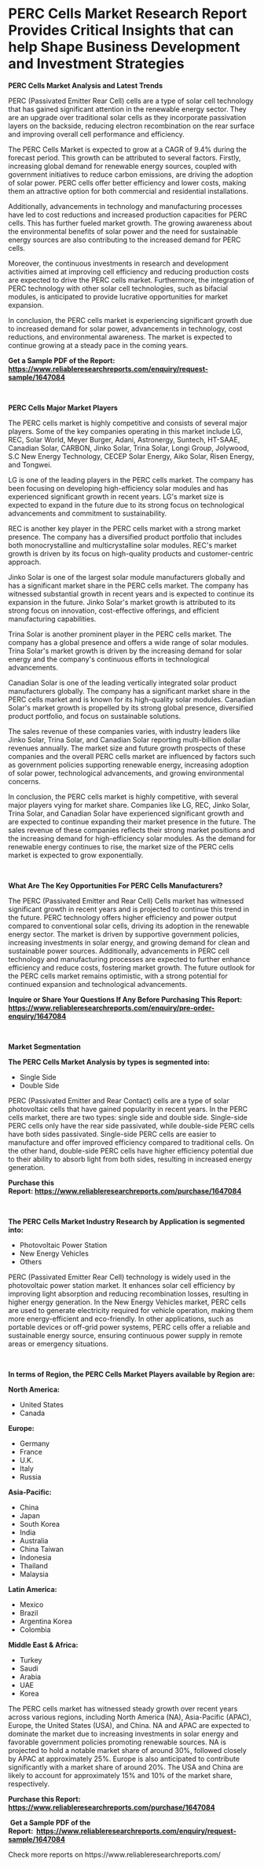 <p><h1>PERC Cells Market Research Report Provides Critical Insights that can help Shape Business Development and Investment Strategies</h1></p><p><strong>PERC Cells Market Analysis and Latest Trends</strong></p>
<p><p>PERC (Passivated Emitter Rear Cell) cells are a type of solar cell technology that has gained significant attention in the renewable energy sector. They are an upgrade over traditional solar cells as they incorporate passivation layers on the backside, reducing electron recombination on the rear surface and improving overall cell performance and efficiency.</p><p>The PERC Cells Market is expected to grow at a CAGR of 9.4% during the forecast period. This growth can be attributed to several factors. Firstly, increasing global demand for renewable energy sources, coupled with government initiatives to reduce carbon emissions, are driving the adoption of solar power. PERC cells offer better efficiency and lower costs, making them an attractive option for both commercial and residential installations.</p><p>Additionally, advancements in technology and manufacturing processes have led to cost reductions and increased production capacities for PERC cells. This has further fueled market growth. The growing awareness about the environmental benefits of solar power and the need for sustainable energy sources are also contributing to the increased demand for PERC cells.</p><p>Moreover, the continuous investments in research and development activities aimed at improving cell efficiency and reducing production costs are expected to drive the PERC cells market. Furthermore, the integration of PERC technology with other solar cell technologies, such as bifacial modules, is anticipated to provide lucrative opportunities for market expansion.</p><p>In conclusion, the PERC cells market is experiencing significant growth due to increased demand for solar power, advancements in technology, cost reductions, and environmental awareness. The market is expected to continue growing at a steady pace in the coming years.</p></p>
<p><strong>Get a Sample PDF of the Report:&nbsp; <a href="https://www.reliableresearchreports.com/enquiry/request-sample/1647084">https://www.reliableresearchreports.com/enquiry/request-sample/1647084</a></strong></p>
<p>&nbsp;</p>
<p><strong>PERC Cells Major Market Players</strong></p>
<p><p>The PERC cells market is highly competitive and consists of several major players. Some of the key companies operating in this market include LG, REC, Solar World, Meyer Burger, Adani, Astronergy, Suntech, HT-SAAE, Canadian Solar, CARBON, Jinko Solar, Trina Solar, Longi Group, Jolywood, S.C New Energy Technology, CECEP Solar Energy, Aiko Solar, Risen Energy, and Tongwei.</p><p>LG is one of the leading players in the PERC cells market. The company has been focusing on developing high-efficiency solar modules and has experienced significant growth in recent years. LG's market size is expected to expand in the future due to its strong focus on technological advancements and commitment to sustainability.</p><p>REC is another key player in the PERC cells market with a strong market presence. The company has a diversified product portfolio that includes both monocrystalline and multicrystalline solar modules. REC's market growth is driven by its focus on high-quality products and customer-centric approach.</p><p>Jinko Solar is one of the largest solar module manufacturers globally and has a significant market share in the PERC cells market. The company has witnessed substantial growth in recent years and is expected to continue its expansion in the future. Jinko Solar's market growth is attributed to its strong focus on innovation, cost-effective offerings, and efficient manufacturing capabilities.</p><p>Trina Solar is another prominent player in the PERC cells market. The company has a global presence and offers a wide range of solar modules. Trina Solar's market growth is driven by the increasing demand for solar energy and the company's continuous efforts in technological advancements.</p><p>Canadian Solar is one of the leading vertically integrated solar product manufacturers globally. The company has a significant market share in the PERC cells market and is known for its high-quality solar modules. Canadian Solar's market growth is propelled by its strong global presence, diversified product portfolio, and focus on sustainable solutions.</p><p>The sales revenue of these companies varies, with industry leaders like Jinko Solar, Trina Solar, and Canadian Solar reporting multi-billion dollar revenues annually. The market size and future growth prospects of these companies and the overall PERC cells market are influenced by factors such as government policies supporting renewable energy, increasing adoption of solar power, technological advancements, and growing environmental concerns.</p><p>In conclusion, the PERC cells market is highly competitive, with several major players vying for market share. Companies like LG, REC, Jinko Solar, Trina Solar, and Canadian Solar have experienced significant growth and are expected to continue expanding their market presence in the future. The sales revenue of these companies reflects their strong market positions and the increasing demand for high-efficiency solar modules. As the demand for renewable energy continues to rise, the market size of the PERC cells market is expected to grow exponentially.</p></p>
<p>&nbsp;</p>
<p><strong>What Are The Key Opportunities For PERC Cells Manufacturers?</strong></p>
<p><p>The PERC (Passivated Emitter and Rear Cell) Cells market has witnessed significant growth in recent years and is projected to continue this trend in the future. PERC technology offers higher efficiency and power output compared to conventional solar cells, driving its adoption in the renewable energy sector. The market is driven by supportive government policies, increasing investments in solar energy, and growing demand for clean and sustainable power sources. Additionally, advancements in PERC cell technology and manufacturing processes are expected to further enhance efficiency and reduce costs, fostering market growth. The future outlook for the PERC cells market remains optimistic, with a strong potential for continued expansion and technological advancements.</p></p>
<p><strong>Inquire or Share Your Questions If Any Before Purchasing This Report: <a href="https://www.reliableresearchreports.com/enquiry/pre-order-enquiry/1647084">https://www.reliableresearchreports.com/enquiry/pre-order-enquiry/1647084</a></strong></p>
<p>&nbsp;</p>
<p><strong>Market Segmentation</strong></p>
<p><strong>The PERC Cells Market Analysis by types is segmented into:</strong></p>
<p><ul><li>Single Side</li><li>Double Side</li></ul></p>
<p><p>PERC (Passivated Emitter and Rear Contact) cells are a type of solar photovoltaic cells that have gained popularity in recent years. In the PERC cells market, there are two types: single side and double side. Single-side PERC cells only have the rear side passivated, while double-side PERC cells have both sides passivated. Single-side PERC cells are easier to manufacture and offer improved efficiency compared to traditional cells. On the other hand, double-side PERC cells have higher efficiency potential due to their ability to absorb light from both sides, resulting in increased energy generation.</p></p>
<p><strong>Purchase this Report:&nbsp;<a href="https://www.reliableresearchreports.com/purchase/1647084">https://www.reliableresearchreports.com/purchase/1647084</a></strong></p>
<p>&nbsp;</p>
<p><strong>The PERC Cells Market Industry Research by Application is segmented into:</strong></p>
<p><ul><li>Photovoltaic Power Station</li><li>New Energy Vehicles</li><li>Others</li></ul></p>
<p><p>PERC (Passivated Emitter Rear Cell) technology is widely used in the photovoltaic power station market. It enhances solar cell efficiency by improving light absorption and reducing recombination losses, resulting in higher energy generation. In the New Energy Vehicles market, PERC cells are used to generate electricity required for vehicle operation, making them more energy-efficient and eco-friendly. In other applications, such as portable devices or off-grid power systems, PERC cells offer a reliable and sustainable energy source, ensuring continuous power supply in remote areas or emergency situations.</p></p>
<p>&nbsp;</p>
<p><strong>In terms of Region, the PERC Cells Market Players available by Region are:</strong></p>
<p>
    <p> <strong> North America: </strong>
        <ul>
            <li>United States</li>
            <li>Canada</li>
        </ul>
        </p> 
    <p> <strong> Europe: </strong>
        <ul>
            <li>Germany</li>
            <li>France</li>
            <li>U.K.</li>
            <li>Italy</li>
            <li>Russia</li>
        </ul>
        </p> 
    <p> <strong> Asia-Pacific: </strong>
        <ul>
            <li>China</li>
            <li>Japan</li>
            <li>South Korea</li>
            <li>India</li>
            <li>Australia</li>
            <li>China Taiwan</li>
            <li>Indonesia</li>
            <li>Thailand</li>
            <li>Malaysia</li>
        </ul>
        </p> 
    <p> <strong> Latin America: </strong>
        <ul>
            <li>Mexico</li>
            <li>Brazil</li>
            <li>Argentina Korea</li>
            <li>Colombia</li>
        </ul>
        </p> 
    <p> <strong> Middle East & Africa: </strong>
        <ul>
            <li>Turkey</li>
            <li>Saudi</li>
            <li>Arabia</li>
            <li>UAE</li>
            <li>Korea</li>
        </ul>
    </p>
    </p>
<p><p>The PERC cells market has witnessed steady growth over recent years across various regions, including North America (NA), Asia-Pacific (APAC), Europe, the United States (USA), and China. NA and APAC are expected to dominate the market due to increasing investments in solar energy and favorable government policies promoting renewable sources. NA is projected to hold a notable market share of around 30%, followed closely by APAC at approximately 25%. Europe is also anticipated to contribute significantly with a market share of around 20%. The USA and China are likely to account for approximately 15% and 10% of the market share, respectively.</p></p>
<p><strong>Purchase this Report: <a href="https://www.reliableresearchreports.com/purchase/1647084">https://www.reliableresearchreports.com/purchase/1647084</a></strong></p>
<p>&nbsp;<strong>Get a Sample PDF of the Report:&nbsp;&nbsp;<a href="https://www.reliableresearchreports.com/enquiry/request-sample/1647084">https://www.reliableresearchreports.com/enquiry/request-sample/1647084</a></strong></p>
<p><strong></strong></p>
<p>Check more reports on https://www.reliableresearchreports.com/</p>